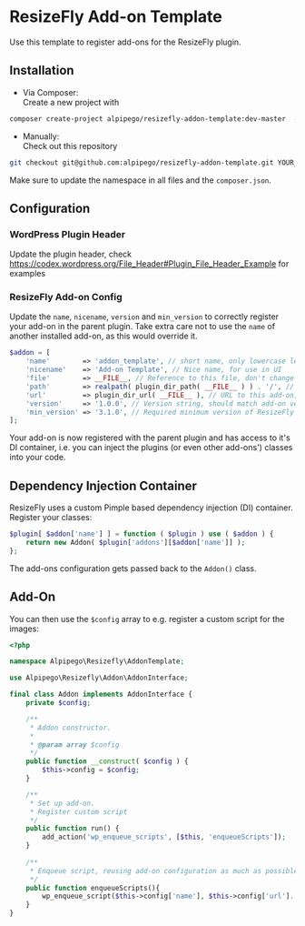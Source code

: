# ResizeFly Add-on Template
Use this template to register add-ons for the ResizeFly plugin.

## Installation
* Via Composer:<br> 
Create a new project with
```bash
composer create-project alpipego/resizefly-addon-template:dev-master  --no-install --remove-vcs YOUR_ADDON_NAME
```

* Manually:<br>
Check out this repository 

```bash
git checkout git@github.com:alpipego/resizefly-addon-template.git YOUR_ADDON_NAME
```

Make sure to update the namespace in all files and the `composer.json`.

## Configuration
### WordPress Plugin Header
Update the plugin header, check https://codex.wordpress.org/File_Header#Plugin_File_Header_Example for examples

### ResizeFly Add-on Config
Update the `name`, `nicename`, `version` and `min_version` to correctly register your add-on in the parent plugin. Take extra care not to use the `name` of another installed add-on, as this would override it.

```php
$addon = [
    'name'        => 'addon_template', // short name, only lowercase letters and underscores
    'nicename'    => 'Add-on Template', // Nice name, for use in UI
    'file'        => __FILE__, // Reference to this file, don't change
    'path'        => realpath( plugin_dir_path( __FILE__ ) ) . '/', // Path to this add-on, don't change
    'url'         => plugin_dir_url( __FILE__ ), // URL to this add-on, don't change
    'version'     => '1.0.0', // Version string, should match add-on version above
    'min_version' => '3.1.0', // Required minimum version of ResizeFly plugin, should match required version in composer.json
];
```

Your add-on is now registered with the parent plugin and has access to it's DI container, i.e. you can inject the plugins (or even other add-ons') classes into your code.

## Dependency Injection Container
ResizeFly uses a custom Pimple based dependency injection (DI) container. Register your classes:

```php
$plugin[ $addon['name'] ] = function ( $plugin ) use ( $addon ) {
    return new Addon( $plugin['addons'][$addon['name']] );
};
```

The add-ons configuration gets passed back to the `Addon()` class.
 
## Add-On

You can then use the `$config` array to e.g. register a custom script for the images:

```php
<?php

namespace Alpipego\Resizefly\AddonTemplate;

use Alpipego\Resizefly\Addon\AddonInterface;

final class Addon implements AddonInterface {
    private $config;

    /**
     * Addon constructor.
     *
     * @param array $config
     */
    public function __construct( $config ) {
        $this->config = $config;
    }

    /**
     * Set up add-on.
     * Register custom script
     */
    public function run() {
        add_action('wp_enqueue_scripts', [$this, 'enqueueScripts']);
    }
    
    /**
     * Enqueue script, reusing add-on configuration as much as possible 
     */
    public function enqueueScripts(){
        wp_enqueue_script($this->config['name'], $this->config['url']. '/js/'.$this->config['name'].'.js');
    }
}
``` 
